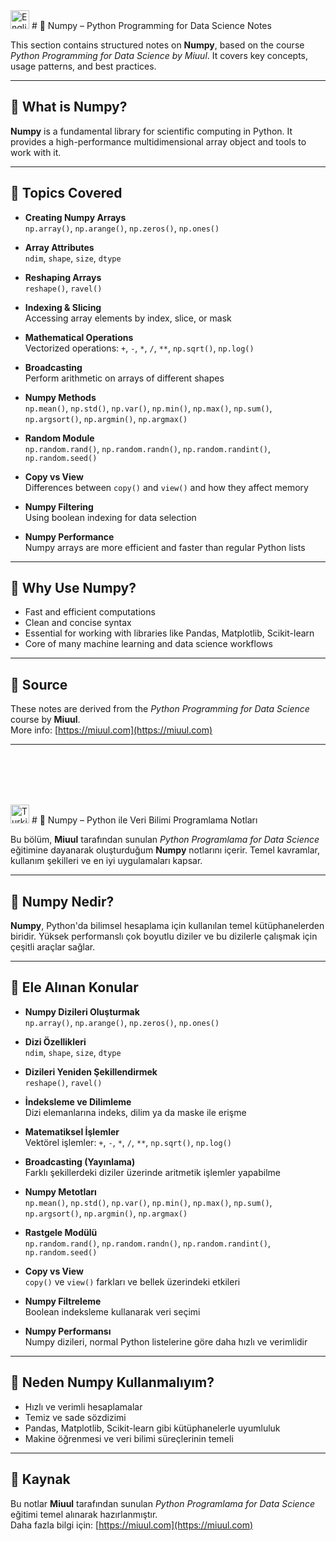 <img src="https://flagcdn.com/w40/us.png" alt="English" width="30"/>  
# 🧠 Numpy – Python Programming for Data Science Notes

This section contains structured notes on **Numpy**, based on the course *Python Programming for Data Science by Miuul*. It covers key concepts, usage patterns, and best practices.

---

## 📌 What is Numpy?

**Numpy** is a fundamental library for scientific computing in Python. It provides a high-performance multidimensional array object and tools to work with it.

---

## 🧱 Topics Covered

- **Creating Numpy Arrays**  
  `np.array()`, `np.arange()`, `np.zeros()`, `np.ones()`

- **Array Attributes**  
  `ndim`, `shape`, `size`, `dtype`

- **Reshaping Arrays**  
  `reshape()`, `ravel()`

- **Indexing & Slicing**  
  Accessing array elements by index, slice, or mask

- **Mathematical Operations**  
  Vectorized operations: `+`, `-`, `*`, `/`, `**`, `np.sqrt()`, `np.log()`

- **Broadcasting**  
  Perform arithmetic on arrays of different shapes

- **Numpy Methods**  
  `np.mean()`, `np.std()`, `np.var()`, `np.min()`, `np.max()`, `np.sum()`, `np.argsort()`, `np.argmin()`, `np.argmax()`

- **Random Module**  
  `np.random.rand()`, `np.random.randn()`, `np.random.randint()`, `np.random.seed()`

- **Copy vs View**  
  Differences between `copy()` and `view()` and how they affect memory

- **Numpy Filtering**  
  Using boolean indexing for data selection

- **Numpy Performance**  
  Numpy arrays are more efficient and faster than regular Python lists

---

## 🎯 Why Use Numpy?

- Fast and efficient computations  
- Clean and concise syntax  
- Essential for working with libraries like Pandas, Matplotlib, Scikit-learn  
- Core of many machine learning and data science workflows

---

## 📌 Source

These notes are derived from the *Python Programming for Data Science* course by **Miuul**.  
More info: [https://miuul.com](https://miuul.com)

---

<br><br><br><br>

<img src="https://flagcdn.com/w40/tr.png" alt="Turkish" width="30"/>  
# 🧠 Numpy – Python ile Veri Bilimi Programlama Notları

Bu bölüm, **Miuul** tarafından sunulan *Python Programlama for Data Science* eğitimine dayanarak oluşturduğum **Numpy** notlarını içerir. Temel kavramlar, kullanım şekilleri ve en iyi uygulamaları kapsar.

---

## 📌 Numpy Nedir?

**Numpy**, Python'da bilimsel hesaplama için kullanılan temel kütüphanelerden biridir. Yüksek performanslı çok boyutlu diziler ve bu dizilerle çalışmak için çeşitli araçlar sağlar.

---

## 🧱 Ele Alınan Konular

- **Numpy Dizileri Oluşturmak**  
  `np.array()`, `np.arange()`, `np.zeros()`, `np.ones()`

- **Dizi Özellikleri**  
  `ndim`, `shape`, `size`, `dtype`

- **Dizileri Yeniden Şekillendirmek**  
  `reshape()`, `ravel()`

- **İndeksleme ve Dilimleme**  
  Dizi elemanlarına indeks, dilim ya da maske ile erişme

- **Matematiksel İşlemler**  
  Vektörel işlemler: `+`, `-`, `*`, `/`, `**`, `np.sqrt()`, `np.log()`

- **Broadcasting (Yayınlama)**  
  Farklı şekillerdeki diziler üzerinde aritmetik işlemler yapabilme

- **Numpy Metotları**  
  `np.mean()`, `np.std()`, `np.var()`, `np.min()`, `np.max()`, `np.sum()`, `np.argsort()`, `np.argmin()`, `np.argmax()`

- **Rastgele Modülü**  
  `np.random.rand()`, `np.random.randn()`, `np.random.randint()`, `np.random.seed()`

- **Copy vs View**  
  `copy()` ve `view()` farkları ve bellek üzerindeki etkileri

- **Numpy Filtreleme**  
  Boolean indeksleme kullanarak veri seçimi

- **Numpy Performansı**  
  Numpy dizileri, normal Python listelerine göre daha hızlı ve verimlidir

---

## 🎯 Neden Numpy Kullanmalıyım?

- Hızlı ve verimli hesaplamalar  
- Temiz ve sade sözdizimi  
- Pandas, Matplotlib, Scikit-learn gibi kütüphanelerle uyumluluk  
- Makine öğrenmesi ve veri bilimi süreçlerinin temeli

---

## 📌 Kaynak

Bu notlar **Miuul** tarafından sunulan *Python Programlama for Data Science* eğitimi temel alınarak hazırlanmıştır.  
Daha fazla bilgi için: [https://miuul.com](https://miuul.com)
